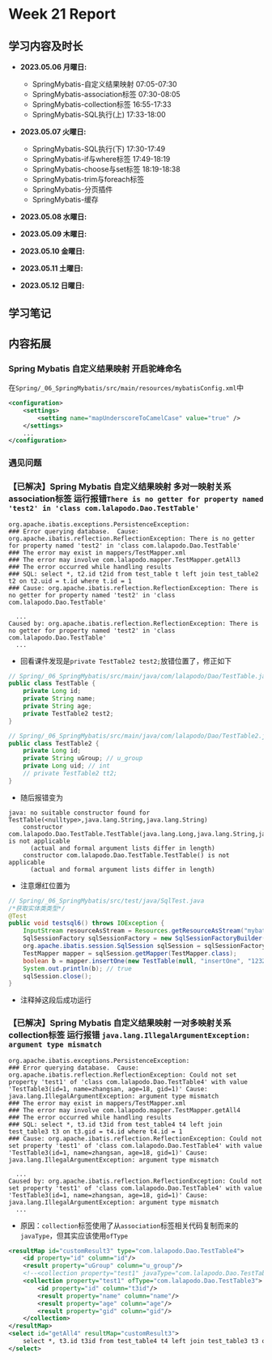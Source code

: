 # Week 21 Report

## 学习内容及时长

* **2023.05.06 月曜日:** 
  * SpringMybatis-自定义结果映射 07:05-07:30
  * SpringMybatis-association标签 07:30-08:05
  * SpringMybatis-collection标签 16:55-17:33
  * SpringMybatis-SQL执行(上) 17:33-18:00

* **2023.05.07 火曜日:** 
  * SpringMybatis-SQL执行(下) 17:30-17:49
  * SpringMybatis-if与where标签 17:49-18:19
  * SpringMybatis-choose与set标签 18:19-18:38
  * SpringMybatis-trim与foreach标签 
  * SpringMybatis-分页插件 
  * SpringMybatis-缓存 

* **2023.05.08 水曜日:** 

* **2023.05.09 木曜日:** 

* **2023.05.10 金曜日:** 

* **2023.05.11 土曜日:** 

* **2023.05.12 日曜日:** 

## 学习笔记


## 内容拓展

### Spring Mybatis 自定义结果映射 开启驼峰命名
在`Spring/_06_SpringMybatis/src/main/resources/mybatisConfig.xml`中
```xml
<configuration>
    <settings>
        <setting name="mapUnderscoreToCamelCase" value="true" />
    </settings>
    ...
</configuration>
```

### 遇见问题

### 【已解决】Spring Mybatis 自定义结果映射 多对一映射关系 association标签 运行报错`There is no getter for property named 'test2' in 'class com.lalapodo.Dao.TestTable'`
```
org.apache.ibatis.exceptions.PersistenceException: 
### Error querying database.  Cause: org.apache.ibatis.reflection.ReflectionException: There is no getter for property named 'test2' in 'class com.lalapodo.Dao.TestTable'
### The error may exist in mappers/TestMapper.xml
### The error may involve com.lalapodo.mapper.TestMapper.getAll3
### The error occurred while handling results
### SQL: select *, t2.id t2id from test_table t left join test_table2 t2 on t2.uid = t.id where t.id = 1
### Cause: org.apache.ibatis.reflection.ReflectionException: There is no getter for property named 'test2' in 'class com.lalapodo.Dao.TestTable'

  ...
Caused by: org.apache.ibatis.reflection.ReflectionException: There is no getter for property named 'test2' in 'class com.lalapodo.Dao.TestTable'
  ...
```
* 回看课件发现是`private TestTable2 test2;`放错位置了，修正如下
```java
// Spring/_06_SpringMybatis/src/main/java/com/lalapodo/Dao/TestTable.java
public class TestTable {
    private Long id;
    private String name;
    private String age;
    private TestTable2 test2;
}
```
```java
// Spring/_06_SpringMybatis/src/main/java/com/lalapodo/Dao/TestTable2.java
public class TestTable2 {
    private Long id;
    private String uGroup; // u_group
    private Long uid; // int
    // private TestTable2 tt2;
}
```
* 随后报错变为
```
java: no suitable constructor found for TestTable(<nulltype>,java.lang.String,java.lang.String)
    constructor com.lalapodo.Dao.TestTable.TestTable(java.lang.Long,java.lang.String,java.lang.String,com.lalapodo.Dao.TestTable2) is not applicable
      (actual and formal argument lists differ in length)
    constructor com.lalapodo.Dao.TestTable.TestTable() is not applicable
      (actual and formal argument lists differ in length)
```
* 注意爆红位置为
```java
// Spring/_06_SpringMybatis/src/test/java/SqlTest.java
/*获取实体类类型*/
@Test
public void testsql6() throws IOException {
    InputStream resourceAsStream = Resources.getResourceAsStream("mybatisConfig.xml");
    SqlSessionFactory sqlSessionFactory = new SqlSessionFactoryBuilder().build(resourceAsStream);
    org.apache.ibatis.session.SqlSession sqlSession = sqlSessionFactory.openSession(true);
    TestMapper mapper = sqlSession.getMapper(TestMapper.class);
    boolean b = mapper.insertOne(new TestTable(null, "insertOne", "12321")); // 爆红
    System.out.println(b); // true
    sqlSession.close();
}
```
* 注释掉这段后成功运行

### 【已解决】Spring Mybatis 自定义结果映射 一对多映射关系 collection标签 运行报错 `java.lang.IllegalArgumentException: argument type mismatch`
```
org.apache.ibatis.exceptions.PersistenceException: 
### Error querying database.  Cause: org.apache.ibatis.reflection.ReflectionException: Could not set property 'test1' of 'class com.lalapodo.Dao.TestTable4' with value 'TestTable3(id=1, name=zhangsan, age=18, gid=1)' Cause: java.lang.IllegalArgumentException: argument type mismatch
### The error may exist in mappers/TestMapper.xml
### The error may involve com.lalapodo.mapper.TestMapper.getAll4
### The error occurred while handling results
### SQL: select *, t3.id t3id from test_table4 t4 left join test_table3 t3 on t3.gid = t4.id where t4.id = 1
### Cause: org.apache.ibatis.reflection.ReflectionException: Could not set property 'test1' of 'class com.lalapodo.Dao.TestTable4' with value 'TestTable3(id=1, name=zhangsan, age=18, gid=1)' Cause: java.lang.IllegalArgumentException: argument type mismatch

  ...
Caused by: org.apache.ibatis.reflection.ReflectionException: Could not set property 'test1' of 'class com.lalapodo.Dao.TestTable4' with value 'TestTable3(id=1, name=zhangsan, age=18, gid=1)' Cause: java.lang.IllegalArgumentException: argument type mismatch
  ...
```
* 原因：`collection`标签使用了从`association`标签相关代码复制而来的`javaType`，但其实应该使用`ofType`
```xml
<resultMap id="customResult3" type="com.lalapodo.Dao.TestTable4">
    <id property="id" column="id"/>
    <result property="uGroup" column="u_group"/>
    <!--<collection property="test1" javaType="com.lalapodo.Dao.TestTable3">-->
    <collection property="test1" ofType="com.lalapodo.Dao.TestTable3">
        <id property="id" column="t3id"/>
        <result property="name" column="name"/>
        <result property="age" column="age"/>
        <result property="gid" column="gid"/>
    </collection>
</resultMap>
<select id="getAll4" resultMap="customResult3">
    select *, t3.id t3id from test_table4 t4 left join test_table3 t3 on t3.gid = t4.id where t4.id = 1
</select>
```